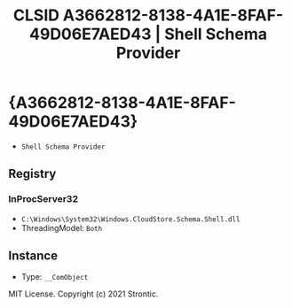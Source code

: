 ﻿---
title: "CLSID A3662812-8138-4A1E-8FAF-49D06E7AED43 | Shell Schema Provider"
excerpt: What is COM-Object CLSID A3662812-8138-4A1E-8FAF-49D06E7AED43?
---

# {A3662812-8138-4A1E-8FAF-49D06E7AED43}

* `Shell Schema Provider`

## Registry


### InProcServer32

* `C:\Windows\System32\Windows.CloudStore.Schema.Shell.dll`
* ThreadingModel: `Both`

## Instance

* Type: `__ComObject`

MIT License. Copyright (c) 2021 Strontic.


